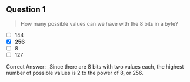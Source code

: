 ## Question 1
> How many possible values can we have with the 8 bits in a byte?

- [ ] 144
- [x] **256**
- [ ] 8
- [ ] 127

Correct Answer: 
_Since there are 8 bits with two values each, the highest number of possible values is 2 to the power of 8, or 256. 
